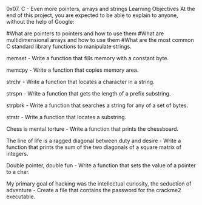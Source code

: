 0x07. C - Even more pointers, arrays and strings 
Learning Objectives 
At the end of this project, you are expected to be able to explain to anyone, without the help of Google:

#What are pointers to pointers and how to use them 
#What are multidimensional arrays and how to use them 
#What are the most common C standard library functions to manipulate strings.

memset - Write a function that fills memory with a constant byte.

memcpy - Write a function that copies memory area.

strchr - Write a function that locates a character in a string.

strspn - Write a function that gets the length of a prefix substring.

strpbrk - Write a function that searches a string for any of a set of bytes.

strstr - Write a function that locates a substring.

Chess is mental torture - Write a function that prints the chessboard.

The line of life is a ragged diagonal between duty and desire - Write a function that prints the sum of the two diagonals of a square matrix of integers.

Double pointer, double fun - Write a function that sets the value of a pointer to a char.

My primary goal of hacking was the intellectual curiosity, the seduction of adventure - Create a file that contains the password for the crackme2 executable.
